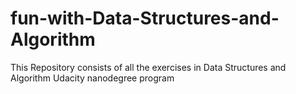 # fun-with-Data-Structures-and-Algorithm
This Repository consists of all the exercises in Data Structures and Algorithm Udacity nanodegree program
